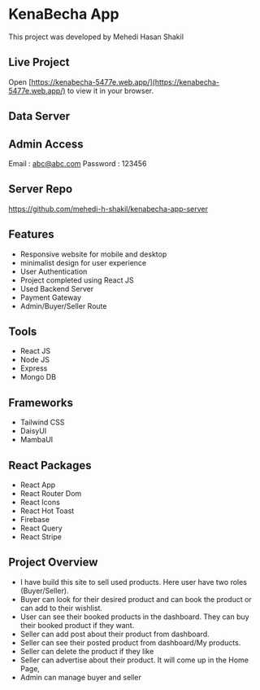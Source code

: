 # KenaBecha App

This project was developed by Mehedi Hasan Shakil

## Live Project

Open [https://kenabecha-5477e.web.app/](https://kenabecha-5477e.web.app/) to view it in your browser.

## Data Server

<!-- Open [https://speedy-service-review-server.vercel.app/](https://speedy-service-review-server.vercel.app/) to view server in your browser. -->

## Admin Access

Email : abc@abc.com
Password : 123456

## Server Repo

https://github.com/mehedi-h-shakil/kenabecha-app-server

## Features

- Responsive website for mobile and desktop
- minimalist design for user experience
- User Authentication
- Project completed using React JS
- Used Backend Server
- Payment Gateway
- Admin/Buyer/Seller Route

## Tools

- React JS
- Node JS
- Express
- Mongo DB

## Frameworks

- Tailwind CSS
- DaisyUI
- MambaUI

## React Packages

- React App
- React Router Dom
- React Icons
- React Hot Toast
- Firebase
- React Query
- React Stripe

## Project Overview

- I have build this site to sell used products. Here user have two roles (Buyer/Seller).
- Buyer can look for their desired product and can book the product or can add to their wishlist.
- User can see their booked products in the dashboard. They can buy their booked product if they want.
- Seller can add post about their product from dashboard.
- Seller can see their posted product from dashboard/My products.
- Seller can delete the product if they like
- Seller can advertise about their product. It will come up in the Home Page,
- Admin can manage buyer and seller
